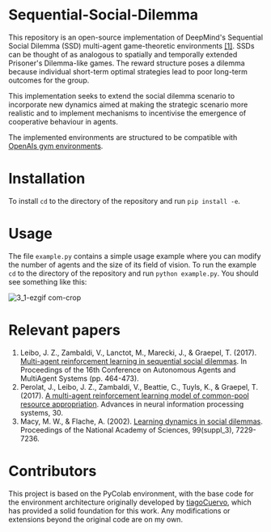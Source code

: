 # Sequential-Social-Dilemma

This repository is an open-source implementation of DeepMind's Sequential Social Dilemma (SSD) multi-agent game-theoretic environments [[1]](https://arxiv.org/abs/1702.03037). SSDs can be thought of as analogous to spatially and temporally extended Prisoner's Dilemma-like games. The reward structure poses a dilemma because individual short-term optimal strategies lead to poor long-term outcomes for the group.

This implementation seeks to extend the social dilemma scenario to incorporate new dynamics aimed at making the strategic scenario more realistic and to implement mechanisms to incentivise the emergence of cooperative behaviour in agents.

The implemented environments are structured to be compatible with [OpenAIs gym environments](https://github.com/openai/gym).

# Installation 

To install `cd` to the directory of the repository and run `pip install -e`.

# Usage 

The file `example.py` contains a simple usage example where you can modify the number of agents and the size of its field of vision. To run the example `cd` to the directory of the repository and run `python example.py`. You should see something like this:

![3_1-ezgif com-crop](https://github.com/user-attachments/assets/7fc1341c-b7d0-498c-b1c1-a0c393f794c3)

# Relevant papers 

1. Leibo, J. Z., Zambaldi, V., Lanctot, M., Marecki, J., & Graepel, T. (2017). [Multi-agent reinforcement learning in sequential social dilemmas](https://arxiv.org/abs/1702.03037). In Proceedings of the 16th Conference on Autonomous Agents and MultiAgent Systems (pp. 464-473).
2. Perolat, J., Leibo, J. Z., Zambaldi, V., Beattie, C., Tuyls, K., & Graepel, T. (2017). [A multi-agent reinforcement learning model of common-pool resource appropriation](https://proceedings.neurips.cc/paper_files/paper/2017/hash/2b0f658cbffd284984fb11d90254081f-Abstract.html). Advances in neural information processing systems, 30.
3. Macy, M. W., & Flache, A. (2002). [Learning dynamics in social dilemmas](https://www.pnas.org/doi/abs/10.1073/pnas.092080099). Proceedings of the National Academy of Sciences, 99(suppl_3), 7229-7236.


# Contributors

This project is based on the PyColab environment, with the base code for the environment architecture originally developed by [tiagoCuervo](https://github.com/tiagoCuervo/CommonsGame), which has provided a solid foundation for this work. Any modifications or extensions beyond the original code are on my own.
